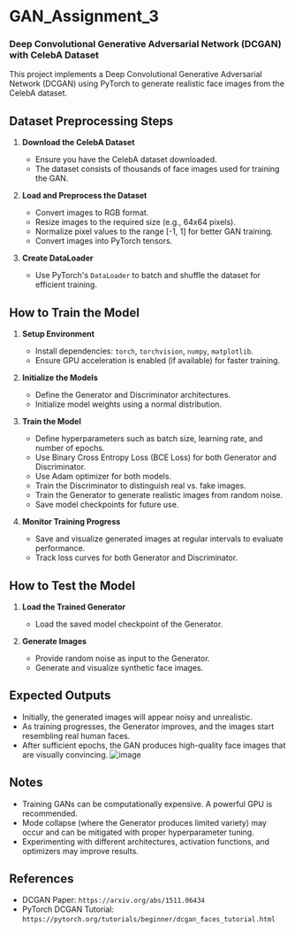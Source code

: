 # GAN_Assignment_3

### Deep Convolutional Generative Adversarial Network (DCGAN) with CelebA Dataset

This project implements a Deep Convolutional Generative Adversarial Network (DCGAN) using PyTorch to generate realistic face images from the CelebA dataset.

## Dataset Preprocessing Steps

1. **Download the CelebA Dataset**
   - Ensure you have the CelebA dataset downloaded.
   - The dataset consists of thousands of face images used for training the GAN.

2. **Load and Preprocess the Dataset**
   - Convert images to RGB format.
   - Resize images to the required size (e.g., 64x64 pixels).
   - Normalize pixel values to the range [-1, 1] for better GAN training.
   - Convert images into PyTorch tensors.

3. **Create DataLoader**
   - Use PyTorch's `DataLoader` to batch and shuffle the dataset for efficient training.

## How to Train the Model

1. **Setup Environment**
   - Install dependencies: `torch`, `torchvision`, `numpy`, `matplotlib`.
   - Ensure GPU acceleration is enabled (if available) for faster training.

2. **Initialize the Models**
   - Define the Generator and Discriminator architectures.
   - Initialize model weights using a normal distribution.

3. **Train the Model**
   - Define hyperparameters such as batch size, learning rate, and number of epochs.
   - Use Binary Cross Entropy Loss (BCE Loss) for both Generator and Discriminator.
   - Use Adam optimizer for both models.
   - Train the Discriminator to distinguish real vs. fake images.
   - Train the Generator to generate realistic images from random noise.
   - Save model checkpoints for future use.

4. **Monitor Training Progress**
   - Save and visualize generated images at regular intervals to evaluate performance.
   - Track loss curves for both Generator and Discriminator.

## How to Test the Model

1. **Load the Trained Generator**
   - Load the saved model checkpoint of the Generator.

2. **Generate Images**
   - Provide random noise as input to the Generator.
   - Generate and visualize synthetic face images.

## Expected Outputs

- Initially, the generated images will appear noisy and unrealistic.
- As training progresses, the Generator improves, and the images start resembling real human faces.
- After sufficient epochs, the GAN produces high-quality face images that are visually convincing.
![image](https://github.com/user-attachments/assets/2502c621-108f-4500-8ff4-c5059e8f765f)


## Notes
- Training GANs can be computationally expensive. A powerful GPU is recommended.
- Mode collapse (where the Generator produces limited variety) may occur and can be mitigated with proper hyperparameter tuning.
- Experimenting with different architectures, activation functions, and optimizers may improve results.

## References
- DCGAN Paper: `https://arxiv.org/abs/1511.06434`
- PyTorch DCGAN Tutorial: `https://pytorch.org/tutorials/beginner/dcgan_faces_tutorial.html`

